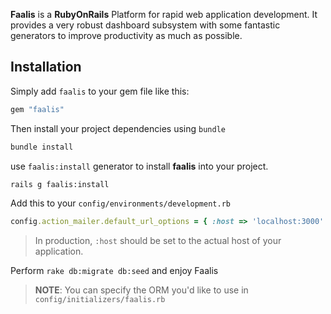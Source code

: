 **Faalis** is a **RubyOnRails** Platform for rapid web application development. It provides a very
robust dashboard subsystem with some fantastic generators to improve productivity as much as possible.

## Installation
Simply add `faalis` to your gem file like this:

```ruby
gem "faalis"
```

Then install your project dependencies using `bundle`

```bash
bundle install
```

use `faalis:install` generator to install **faalis** into your project.

```bash
rails g faalis:install
```

Add this to your `config/environments/development.rb`

```ruby
config.action_mailer.default_url_options = { :host => 'localhost:3000' }
```
> In production, `:host` should be set to the actual host of your application.

Perform `rake db:migrate db:seed` and enjoy Faalis

> **NOTE**: You can specify the ORM you'd like to use in `config/initializers/faalis.rb`
